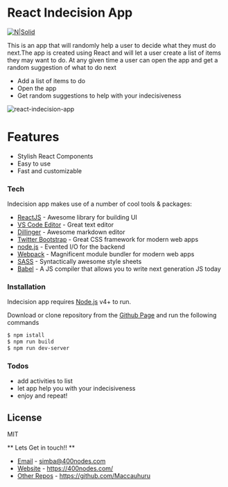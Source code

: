 # React Indecision App

[![N|Solid](https://cldup.com/dTxpPi9lDf.thumb.png)](https://nodesource.com/products/nsolid)

This is an app that will randomly help a user to decide what they must do next.The app is created using React and will let a user create a list of items they may want to do. At any given time a user can open the app and get a random suggestion of what to do next

  - Add a list of items to do
  - Open the app
  - Get random suggestions to help with your indecisiveness

![react-indecision-app](https://user-images.githubusercontent.com/24412464/41439406-3f19cab0-6ff0-11e8-8e3b-9a7509c9e2b1.gif)

# Features

  - Stylish React Components
  - Easy to use
  - Fast and customizable

### Tech

Indecision app makes use of a number of cool tools & packages:

* [ReactJS] - Awesome library for building UI
* [VS Code Editor] - Great text editor
* [Dillinger] - Awesome markdown editor
* [Twitter Bootstrap] - Great CSS framework for modern web apps
* [node.js] - Evented I/O for the backend
* [Webpack] - Magnificent module bundler for modern web apps
* [SASS] - Syntactically awesome style sheets
* [Babel] - A JS compiler that allows you to write next generation JS today

### Installation

Indecision app requires [Node.js](https://nodejs.org/) v4+ to run.

Download or clone repository from the [Github Page](https://github.com/Maccauhuru/React-Indecision-App) and run the following commands

```sh
$ npm istall
$ npm run build
$ npm run dev-server
```
### Todos

 - add activities to list
 - let app help you with your indecisiveness
 - enjoy and repeat!

License
----

MIT


** Lets Get in touch!! **
* [Email] - simba@400nodes.com
* [Website] - https://400nodes.com/
* [Other Repos] - https://github.com/Maccauhuru


[//]: # (These are reference links used in the body of this note and get stripped out when the markdown processor does its job. There is no need to format nicely because it shouldn't be seen. Thanks SO - http://stackoverflow.com/questions/4823468/store-comments-in-markdown-syntax)


   [dill]: <https://github.com/joemccann/dillinger>
   [git-repo-url]: <https://github.com/joemccann/dillinger.git>
   [john gruber]: <http://daringfireball.net>
   [df1]: <http://daringfireball.net/projects/markdown/>
   [Markdown-it]: <https://github.com/markdown-it/markdown-it>
   [Ace Editor]: <http://ace.ajax.org>
   [node.js]: <http://nodejs.org>
   [Twitter Bootstrap]: <http://twitter.github.com/bootstrap/>
   [jQuery]: <http://jquery.com>
   [VS Code Editor]: <https://code.visualstudio.com/>
   [AngularJS]: <http://angularjs.org>
   [ReactJS]: <https://reactjs.org/>
   [Webpack]: <https://webpack.js.org/>
   [Babel]: <http://babeljs.io/>
   [SASS]: <https://reactjs.org/>
   [Gulp]: <http://gulpjs.com>
   [Dillinger]: <https://dillinger.io/>
   [Github Page]: <https://dillinger.io/>
   [Email]: <mailto:simba@400nodes.com>
   [Website]: <https://400nodes.com/>
   [Other Repos]: <https://github.com/Maccauhuru>

 
